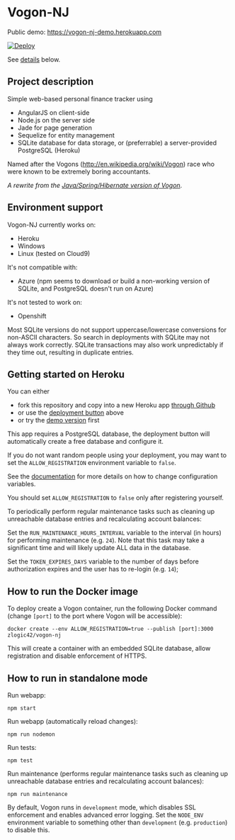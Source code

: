 # Vogon-NJ

Public demo: https://vogon-nj-demo.herokuapp.com

[![Deploy](https://www.herokucdn.com/deploy/button.svg)](https://heroku.com/deploy)

See [details](#getting-started-on-heroku) below.

## Project description

Simple web-based personal finance tracker using

* AngularJS on client-side
* Node.js on the server side
* Jade for page generation
* Sequelize for entity management
* SQLite database for data storage, or (preferrable) a server-provided PostgreSQL (Heroku)

Named after the Vogons (http://en.wikipedia.org/wiki/Vogon) race who were known to be extremely boring accountants.

_A rewrite from the [Java/Spring/Hibernate version of Vogon](https://github.com/zlogic/vogon)_.

## Environment support

Vogon-NJ currently works on:
- Heroku
- Windows
- Linux (tested on Cloud9)

It's not compatible with:
- Azure (npm seems to download or build a non-working version of SQLite, and PostgreSQL doesn't run on Azure)

It's not tested to work on:
- Openshift

Most SQLite versions do not support uppercase/lowercase conversions for non-ASCII characters.
So search in deployments with SQLite may not always work correctly.
SQLite transactions may also work unpredictably if they time out, resulting in duplicate entries.

## Getting started on Heroku

You can either
- fork this repository and copy into a new Heroku app [through Github](http://devcenter.heroku.com/articles/github-integration)
- or use the [deployment button](#vogon-nj) above
- or try the [demo version](https://vogon-nj-demo.herokuapp.com) first

This app requires a PostgreSQL database, the deployment button will automatically create a free database and configure it.

If you do not want random people using your deployment, you may want to set the `ALLOW_REGISTRATION` environment variable to `false`.

See the [documentation](https://devcenter.heroku.com/articles/config-vars) for more details on how to change configuration variables.

You should set `ALLOW_REGISTRATION` to `false` only after registering yourself.

To periodically perform regular maintenance tasks such as cleaning up unreachable database entries and recalculating account balances:

Set the `RUN_MAINTENANCE_HOURS_INTERVAL` variable to the interval (in hours) for performing maintenance (e.g. `24`).
Note that this task may take a significant time and will likely update ALL data in the database.

Set the `TOKEN_EXPIRES_DAYS` variable to the number of days before authorization expires and the user has to re-login (e.g. `14`);

## How to run the Docker image

To deploy create a Vogon container, run the following Docker command (change `[port]` to the port where Vogon will be accessible):

`docker create --env ALLOW_REGISTRATION=true --publish [port]:3000 zlogic42/vogon-nj`

This will create a container with an embedded SQLite database, allow registration and disable enforcement of HTTPS.

## How to run in standalone mode

Run webapp:

`npm start`

Run webapp (automatically reload changes):

`npm run nodemon`

Run tests:

`npm test`

Run maintenance (performs regular maintenance tasks such as cleaning up unreachable database entries and recalculating account balances):

`npm run maintenance`

By default, Vogon runs in `development` mode, which disables SSL enforcement and enables advanced error logging.
Set the `NODE_ENV` environment variable to something other than `development` (e.g. `production`) to disable this.
